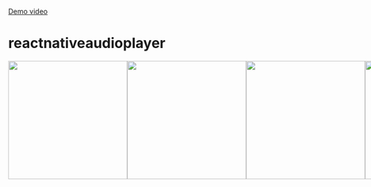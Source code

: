 [Demo video](https://youtu.be/tuJAf6E5vLE)
# reactnativeaudioplayer
<div style="display:flex;">
<img src="https://res.cloudinary.com/navtech/image/upload/v1633172006/Screenshot_1630326375_di1p0w.png" style="object-fit:contain;" width="240"/>
<img src="https://res.cloudinary.com/navtech/image/upload/v1633172085/Screenshot_1630327377_hy1t9a.png" style="object-fit:contain;" width="240"/>
<img src="https://res.cloudinary.com/navtech/image/upload/v1633172127/Screenshot_1630230998_za0m9g.png" style="object-fit:contain;" width="240"/>
<img src="https://res.cloudinary.com/navtech/image/upload/v1633172152/Screenshot_1630249366_hlrln1.png" style="object-fit:contain;" width="240"/>
</div>
 
